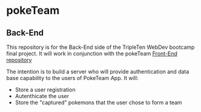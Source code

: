 # pokeTeam

## Back-End

This repository is for the Back-End side of the TripleTen WebDev bootcamp final project. It will work in conjunction with the pokeTeam [Front-End repository](https://github.com/Edu-Fortes/pokeTeam-frontend)

The intention is to build a server who will provide authentication and data base capability to the users of PokeTeam App. It will:

- Store a user registration
- Autenthicate the user
- Store the "captured" pokemons that the user chose to form a team
